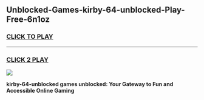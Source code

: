 
## Unblocked-Games-kirby-64-unblocked-Play-Free-6n1oz
<h3>
<a href="https://premium76.site?title=kirby-64-unblocked&ref=21A">CLICK TO PLAY</a></h3>
<hr>

<h3>
<a href="https://premium76.site?title=kirby-64-unblocked&ref=21A">CLICK 2 PLAY</a>
  
</h3>

<a href="https://premium76.site?title=kirby-64-unblocked&ref=21A"><img src="https://clearcache.store/games.png"></a>


**kirby-64-unblocked games unblocked: Your Gateway to Fun and Accessible Online Gaming**
